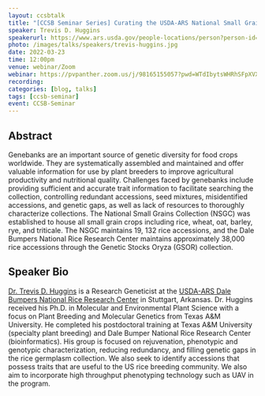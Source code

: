 ```yaml
---
layout: ccsbtalk
title: "[CCSB Seminar Series] Curating the USDA-ARS National Small Grains Rice World Collection and Genetic Stocks Oryza Collection"
speaker: Trevis D. Huggins
speakerurl: https://www.ars.usda.gov/people-locations/person?person-id=52205
photo: /images/talks/speakers/trevis-huggins.jpg
date: 2022-03-23
time: 12:00pm
venue: webinar/Zoom
webinar: https://pvpanther.zoom.us/j/98165155057?pwd=WTdIbytsWHRhSFpXVXM1T1R1YkpPUT09
recording:
categories: [blog, talks]
tags: [ccsb-seminar]
event: CCSB-Seminar
---
```



## Abstract

Genebanks are an important source of genetic diversity for food crops worldwide. They are systematically assembled and maintained and offer valuable information for use by plant breeders to improve agricultural productivity and nutritional quality. Challenges faced by genebanks include providing sufficient and accurate trait information to facilitate searching the collection, controlling redundant accessions, seed mixtures, misidentified accessions, and genetic gaps, as well as lack of resources to thoroughly characterize collections. The National Small Grains Collection (NSGC) was established to house all small grain crops including rice, wheat, oat, barley, rye, and triticale. The NSGC maintains 19, 132 rice accessions, and the Dale Bumpers National Rice Research Center maintains approximately 38,000 rice accessions through the Genetic Stocks Oryza (GSOR) collection.



## Speaker Bio
[Dr. Trevis D. Huggins](https://www.ars.usda.gov/people-locations/person?person-id=52205) is a Research Geneticist at the [USDA-ARS Dale Bumpers National Rice Research Center](https://www.ars.usda.gov/southeast-area/stuttgart-ar/dale-bumpers-national-rice-research-center/) in Stuttgart, Arkansas. Dr. Huggins received his Ph.D. in Molecular and Environmental Plant Science with a focus on Plant Breeding and Molecular Genetics from Texas A&M University. He completed his postdoctoral training at Texas A&M University (specialty plant breeding) and Dale Bumper National Rice Research Center (bioinformatics). His group is focused on rejuvenation, phenotypic and genotypic characterization, reducing redundancy, and filling genetic gaps in the rice germplasm collection. We also seek to identify accessions that possess traits that are useful to the US rice breeding community. We also aim to incorporate high throughput phenotyping technology such as UAV in the program.
